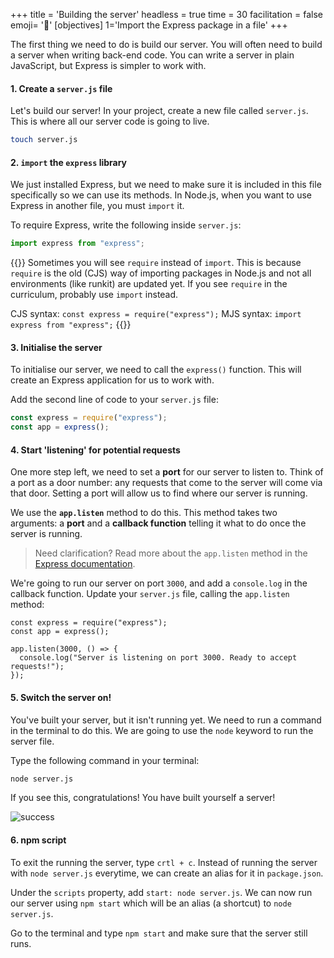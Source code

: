 +++
title = 'Building the server'
headless = true
time = 30
facilitation = false
emoji= '🧩'
[objectives]
    1='Import the Express package in a file'
+++

The first thing we need to do is build our server. You will often need to build a server when writing back-end code. You can write a server in plain JavaScript, but Express is simpler to work with.

#### 1. Create a `server.js` file

Let's build our server! In your project, create a new file called `server.js`. This is where all our server code is going to live.

```zsh
touch server.js
```

#### 2. `import` the `express` library

We just installed Express, but we need to make sure it is included in this file specifically so we can use its methods. In Node.js, when you want to use Express in another file, you must `import` it.

To require Express, write the following inside `server.js`:

```js
import express from "express";
```

{{<note type="warning" title="CommonJS legacy">}}
Sometimes you will see `require` instead of `import`. This is because `require` is the old (CJS) way of importing packages in Node.js and not all environments (like runkit) are updated yet. If you see `require` in the curriculum, probably use `import` instead.

CJS syntax: `const express = require("express");`
MJS syntax: `import express from "express";`
{{</note>}}

#### 3. Initialise the server

To initialise our server, we need to call the `express()` function. This will create an Express application for us to work with.

Add the second line of code to your `server.js` file:

```js
const express = require("express");
const app = express();
```

#### 4. Start 'listening' for potential requests

One more step left, we need to set a **port** for our server to listen to. Think of a port as a door number: any requests that come to the server will come via that door. Setting a port will allow us to find where our server is running.

We use the **`app.listen`** method to do this. This method takes two arguments: a **port** and a **callback function** telling it what to do once the server is running.

> Need clarification? Read more about the `app.listen` method in the [Express documentation](http://expressjs.com/en/4x/api.html#app.listen).

We're going to run our server on port `3000`, and add a `console.log` in the callback function. Update your `server.js` file, calling the `app.listen` method:

```runkit
const express = require("express");
const app = express();

app.listen(3000, () => {
  console.log("Server is listening on port 3000. Ready to accept requests!");
});
```

#### 5. Switch the server on!

You've built your server, but it isn't running yet. We need to run a command in
the terminal to do this. We are going to use the `node` keyword to run the
server file.

Type the following command in your terminal:

```sh
node server.js
```

If you see this, congratulations! You have built yourself a server!

![success](https://raw.githubusercontent.com/node-girls/workshop-cms/master/readme-images/step2-server02.png)

#### 6. npm script

To exit the running the server, type `crtl + c`. Instead of running the server with `node server.js` everytime, we can create an alias for it in `package.json`.

Under the `scripts` property, add `start: node server.js`. We can now run our server using `npm start` which will be an alias (a shortcut) to `node server.js`.

Go to the terminal and type `npm start` and make sure that the server still runs.
